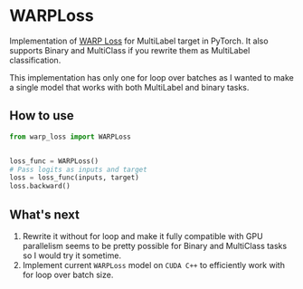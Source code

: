 # WARPLoss

Implementation of [WARP Loss](https://static.googleusercontent.com/media/research.google.com/ru//pubs/archive/37180.pdf) for MultiLabel target in PyTorch. It also supports Binary and MultiClass if you rewrite them as MultiLabel classification.

This implementation has only one for loop over batches as I wanted to make a single model that works with both MultiLabel and binary tasks.

## How to use

```python
from warp_loss import WARPLoss


loss_func = WARPLoss()
# Pass logits as inputs and target
loss = loss_func(inputs, target)
loss.backward()
```

## What's next

1. Rewrite it without for loop and make it fully compatible with GPU parallelism seems to be pretty possible for Binary and MultiClass tasks so I would try it sometime.
2. Implement current `WARPLoss` model on `CUDA C++` to efficiently work with for loop over batch size.
